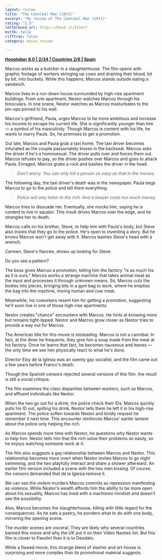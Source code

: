 ```yaml
---
layout: review
title: "The Cannibal Man (1972)"
excerpt: "My review of The Cannibal Man (1972)"
rating: "3.5"
letterboxd_url: https://boxd.it/5tIecf
mst3k: false
rifftrax: false
category: movie_review

---
```


<b><a href="https://boxd.it/pOvfW/detail">Hooptober 8.0 | 2/34 | Countries 2/6 | Spain</a></b>

Marcos works as a butcher in a slaughterhouse. The film opens with graphic footage of workers stringing up cows and draining their blood, bit by bit, into buckets. While this happens, Marcos stands outside eating a sandwich.

Marcos lives in a run-down house surrounded by high-rise apartment buildings. From one apartment, Nestor watches Marcos through his binoculars. In one scene, Nestor watches as Marcos masturbates to the pin-ups pinned to his wall.

Marcos's girlfriend, Paula, urges Marcos to be more ambitious and increase his income to escape his current life. She is significantly younger than him — a symbol of his masculinity. Though Marcos is content with his life, he wants to marry Paula. So, he promises to get a promotion.

Out late, Marcos and Paula grab a taxi home. The taxi driver becomes infuriated as the couple passionately kisses in the backseat. Marcos asks the driver if he's a homosexual. The driver pulls over and forces them out. Marcos refuses to pay, so the driver pushes over Marcos and goes to attack Paula. Enraged, Marcos grabs a rock and bashes the driver in the head.

<blockquote><i>Don't worry. You can only kill a person as easy as that in the movies.</i></blockquote>

The following day, the taxi driver's death was in the newspaper. Paula begs Marcos to go to the police and tell them everything.

<blockquote><i>Police will only listen to the rich. And a lawyer costs too much money.</i></blockquote>

Marcos tries to dissuade her. Eventually, she mocks him, saying he is content to live in squalor. This insult drives Marcos over the edge, and he strangles her to death.

Marcos calls on his brother, Steve, to help him with Paula's body, but Steve also insists that they go to the police. He's open to inventing a story. But he knows Marcos won't get away with it. Marcos bashes Steve's head with a wrench.

Carmen, Steve's fiancée, shows up looking for Steve.

Do you see a pattern?

The boss gives Marcos a promotion, telling him the factory "is as much his as it is ours." Marcos works a strange machine that takes animal meat as the input and processes it through unknown means. So, Marcos cuts the bodies into pieces, bringing bits in a gym bag to work, where he empties the bag into the machine, mixing human and cow meat.

Meanwhile, his coworkers resent him for getting a promotion, suggesting he'll soon live in one of those high-rise apartments.

Nestor creates "chance" encounters with Marcos. He hints at knowing more but remains tight-lipped. Nestor and Marcos grow closer as Nestor tries to provide a way out for Marcos.

The American title for this movie is misleading. Marcos is not a cannibal. In fact, at the diner he frequents, they give him a soup made from the meat at his factory. Once he learns that fact, he becomes nauseous and leaves — the only time we see him physically react to what he's done.

Director Eloy de la Iglesia was an openly gay socialist, and the film came out a few years before Franco's death. 

Though the Spanish censors rejected several versions of this film, the result is still a social critique.

The film examines the class disparities between workers, such as Marcos, and affluent individuals like Nestor.

When the two go out for a drink, the police check their IDs. Marcos quickly pulls his ID out, spilling his drink. Nestor tells them he left it in his high-rise apartment. The police soften towards Nestor and kindly request he remember it next time. This encounter reinforces Marcos' earlier lament about the police only helping the rich. 

As Marcos spends more time with Nestor, he questions why Nestor wants to help him. Nestor tells him that the rich solve their problems so easily, so he enjoys watching someone work at it.

The film also suggests a gay relationship between Marcos and Nestor. This relationship becomes more overt when Nestor invites Marcos to go night swimming, and the two playfully interact and share a shower afterward. An earlier film version included a scene with the two men kissing. Of course, the censors demanded that de la Iglesia remove it.

We can see the violent murders Marcos commits as repression manifesting as violence. While Nestor's wealth affords him the ability to be more open about his sexuality, Marcos has lived with a machismo mindset and doesn't see the possibility.

Also, Marcos becomes the slaughterhouse, killing with little regard for the consequences. As he eats a pastry, he ponders what to do with one body, mirroring the opening scene.

The murder scenes are visceral. They are likely why several countries banned this movie and why the UK put it on their Video Nasties list. But this film is closer to Pasolini than it is to Deodato.

While a flawed movie, this strange blend of slasher and art-house is surprising and more complex than its promotional material suggests.